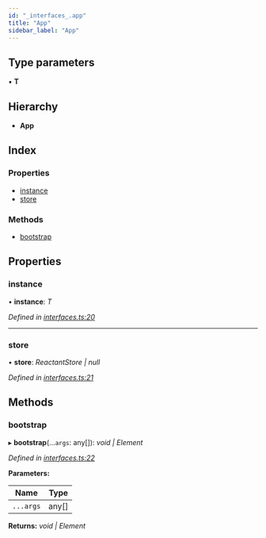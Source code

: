 ```yaml
---
id: "_interfaces_.app"
title: "App"
sidebar_label: "App"
---
```


## Type parameters

▪ **T**

## Hierarchy

* **App**

## Index

### Properties

* [instance](_interfaces_.app.md#instance)
* [store](_interfaces_.app.md#store)

### Methods

* [bootstrap](_interfaces_.app.md#bootstrap)

## Properties

###  instance

• **instance**: *T*

*Defined in [interfaces.ts:20](https://github.com/unadlib/reactant/blob/1cc97a2/packages/reactant/src/interfaces.ts#L20)*

___

###  store

• **store**: *ReactantStore | null*

*Defined in [interfaces.ts:21](https://github.com/unadlib/reactant/blob/1cc97a2/packages/reactant/src/interfaces.ts#L21)*

## Methods

###  bootstrap

▸ **bootstrap**(...`args`: any[]): *void | Element*

*Defined in [interfaces.ts:22](https://github.com/unadlib/reactant/blob/1cc97a2/packages/reactant/src/interfaces.ts#L22)*

**Parameters:**

Name | Type |
------ | ------ |
`...args` | any[] |

**Returns:** *void | Element*

